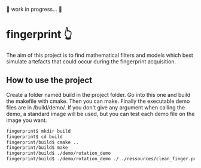 :construction: work in progress... :construction:

# fingerprint 👆
The aim of this project is to find mathematical filters and models which best simulate artefacts that could occur during the fingerprint acquisition.
## How to use the project
Create a folder named build in the project folder. Go into this one and build the makefile with cmake. Then you can make. Finally the executable demo files are in /build/demo/. If you don't give any argument when calling the demo, a standard image will be used, but you can test each demo file on the image you want.

```bash
fingerprint$ mkdir build
fingerprint$ cd build
fingerprint/build$ cmake ..
fingerprint/build$ make
fingerprint/build$ ./demo/rotation_demo
fingerprint/build$ ./demo/rotation_demo ./../ressources/clean_finger.png #if you want to test with a particular image you can give it as an argument
```
